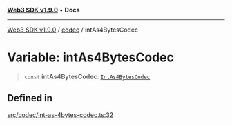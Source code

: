 [**Web3 SDK v1.9.0**](../../../README.md) • **Docs**

***

[Web3 SDK v1.9.0](../../../globals.md) / [codec](../README.md) / intAs4BytesCodec

# Variable: intAs4BytesCodec

> `const` **intAs4BytesCodec**: [`IntAs4BytesCodec`](../classes/IntAs4BytesCodec.md)

## Defined in

[src/codec/int-as-4bytes-codec.ts:32](https://github.com/Mystic-Nayy/alephium-web3/blob/c1afd789a197ce5fe21f08c2965942090157c33d/packages/web3/src/codec/int-as-4bytes-codec.ts#L32)
